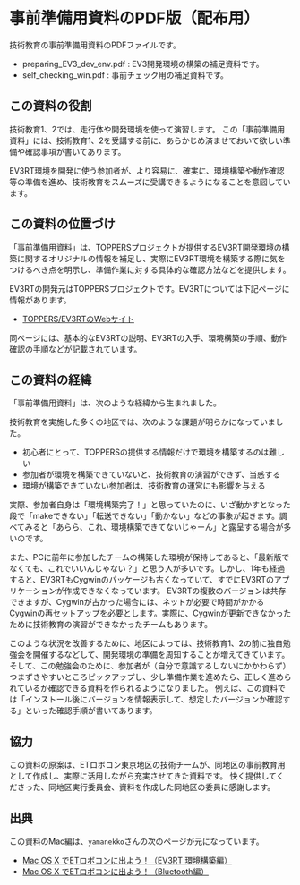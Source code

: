 # 事前準備用資料のPDF版（配布用）

技術教育の事前準備用資料のPDFファイルです。

* preparing_EV3_dev_env.pdf : EV3開発環境の構築の補足資料です。
* self_checking_win.pdf : 事前チェック用の補足資料です。

## この資料の役割

技術教育1、2では、走行体や開発環境を使って演習します。
この「事前準備用資料」には、技術教育1、2を受講する前に、あらかじめ済ませておいて欲しい準備や確認事項が書いてあります。

EV3RT環境を開発に使う参加者が、より容易に、確実に、環境構築や動作確認等の準備を進め、技術教育をスムーズに受講できるようになることを意図しています。

## この資料の位置づけ

「事前準備用資料」は、TOPPERSプロジェクトが提供するEV3RT開発環境の構築に関するオリジナルの情報を補足し、実際にEV3RT環境を構築する際に気をつけるべき点を明示し、準備作業に対する具体的な確認方法などを提供します。

EV3RTの開発元はTOPPERSプロジェクトです。EV3RTについては下記ページに情報があります。

* [TOPPERS/EV3RTのWebサイト](http://dev.toppers.jp/trac_user/ev3pf/wiki/WhatsEV3RT)

同ページには、基本的なEV3RTの説明、EV3RTの入手、環境構築の手順、動作確認の手順などが記載されています。

## この資料の経緯

「事前準備用資料」は、次のような経緯から生まれました。

技術教育を実施した多くの地区では、次のような課題が明らかになっていました。

* 初心者にとって、TOPPERSの提供する情報だけで環境を構築するのは難しい
* 参加者が環境を構築できていないと、技術教育の演習ができず、当惑する
* 環境が構築できていない参加者は、技術教育の運営にも影響を与える

実際、参加者自身は「環境構築完了！」と思っていたのに、いざ動かすとなった段で「makeできない」「転送できない」「動かない」などの事象が起きます。調べてみると「あらら、これ、環境構築できてないじゃーん」と露呈する場合が多いのです。

また、PCに前年に参加したチームの構築した環境が保持してあると、「最新版でなくても、これでいいんじゃない？」と思う人が多いです。しかし、1年も経過すると、EV3RTもCygwinのパッケージも古くなっていて、すでにEV3RTのアプリケーションが作成できなくなっています。
EV3RTの複数のバージョンは共存できますが、Cygwinが古かった場合には、ネットが必要で時間がかかるCygwinの再セットアップを必要とします。実際に、Cygwinが更新できなかったために技術教育の演習ができなかったチームもあります。

このような状況を改善するために、地区によっては、技術教育1、2の前に独自勉強会を開催するなどして、開発環境の準備を周知することが増えてきています。
そして、この勉強会のために、参加者が（自分で意識するしないにかかわらず）つまずきやすいところピックアップし、少し準備作業を進めたら、正しく進められているか確認できる資料を作られるようになりました。
例えば、この資料では「インストール後にバージョンを情報表示して、想定したバージョンか確認する」といった確認手順が書いてあります。

## 協力

この資料の原案は、ETロボコン東京地区の技術チームが、同地区の事前教育用として作成し、実際に活用しながら充実させてきた資料です。
快く提供してくださった、同地区実行委員会、資料を作成した同地区の委員に感謝します。

## 出典

この資料のMac編は、`yamanekko`さんの次のページが元になっています。

* [Mac OS X でETロボコンに出よう！（EV3RT 環境構築編）](http://qiita.com/yamanekko/items/3cee3991ea9472a1f6b6)
* [Mac OS X でETロボコンに出よう！（Bluetooth編）](http://qiita.com/yamanekko/items/683db7be0a3c93f03fe9)
